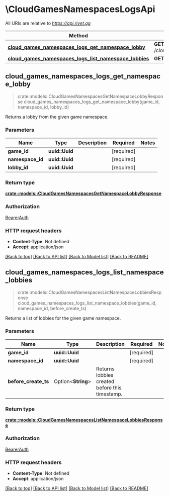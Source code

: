# \CloudGamesNamespacesLogsApi

All URIs are relative to *https://api.rivet.gg*

Method | HTTP request | Description
------------- | ------------- | -------------
[**cloud_games_namespaces_logs_get_namespace_lobby**](CloudGamesNamespacesLogsApi.md#cloud_games_namespaces_logs_get_namespace_lobby) | **GET** /cloud/games/{game_id}/namespaces/{namespace_id}/logs/lobbies/{lobby_id} | 
[**cloud_games_namespaces_logs_list_namespace_lobbies**](CloudGamesNamespacesLogsApi.md#cloud_games_namespaces_logs_list_namespace_lobbies) | **GET** /cloud/games/{game_id}/namespaces/{namespace_id}/logs/lobbies | 



## cloud_games_namespaces_logs_get_namespace_lobby

> crate::models::CloudGamesNamespacesGetNamespaceLobbyResponse cloud_games_namespaces_logs_get_namespace_lobby(game_id, namespace_id, lobby_id)


Returns a lobby from the given game namespace.

### Parameters


Name | Type | Description  | Required | Notes
------------- | ------------- | ------------- | ------------- | -------------
**game_id** | **uuid::Uuid** |  | [required] |
**namespace_id** | **uuid::Uuid** |  | [required] |
**lobby_id** | **uuid::Uuid** |  | [required] |

### Return type

[**crate::models::CloudGamesNamespacesGetNamespaceLobbyResponse**](CloudGamesNamespacesGetNamespaceLobbyResponse.md)

### Authorization

[BearerAuth](../README.md#BearerAuth)

### HTTP request headers

- **Content-Type**: Not defined
- **Accept**: application/json

[[Back to top]](#) [[Back to API list]](../README.md#documentation-for-api-endpoints) [[Back to Model list]](../README.md#documentation-for-models) [[Back to README]](../README.md)


## cloud_games_namespaces_logs_list_namespace_lobbies

> crate::models::CloudGamesNamespacesListNamespaceLobbiesResponse cloud_games_namespaces_logs_list_namespace_lobbies(game_id, namespace_id, before_create_ts)


Returns a list of lobbies for the given game namespace.

### Parameters


Name | Type | Description  | Required | Notes
------------- | ------------- | ------------- | ------------- | -------------
**game_id** | **uuid::Uuid** |  | [required] |
**namespace_id** | **uuid::Uuid** |  | [required] |
**before_create_ts** | Option<**String**> | Returns lobbies created before this timestamp. |  |

### Return type

[**crate::models::CloudGamesNamespacesListNamespaceLobbiesResponse**](CloudGamesNamespacesListNamespaceLobbiesResponse.md)

### Authorization

[BearerAuth](../README.md#BearerAuth)

### HTTP request headers

- **Content-Type**: Not defined
- **Accept**: application/json

[[Back to top]](#) [[Back to API list]](../README.md#documentation-for-api-endpoints) [[Back to Model list]](../README.md#documentation-for-models) [[Back to README]](../README.md)

